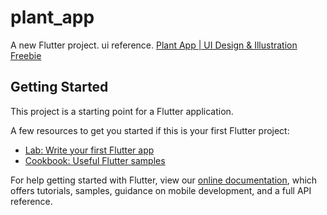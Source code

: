 # plant_app

A new Flutter project.
ui reference.
[Plant App | UI Design & Illustration Freebie](https://dribbble.com/shots/14396183-Plant-App-UI-Design-Illustration-Freebie)

## Getting Started

This project is a starting point for a Flutter application.

A few resources to get you started if this is your first Flutter project:

- [Lab: Write your first Flutter app](https://flutter.dev/docs/get-started/codelab)
- [Cookbook: Useful Flutter samples](https://flutter.dev/docs/cookbook)

For help getting started with Flutter, view our
[online documentation](https://flutter.dev/docs), which offers tutorials,
samples, guidance on mobile development, and a full API reference.
